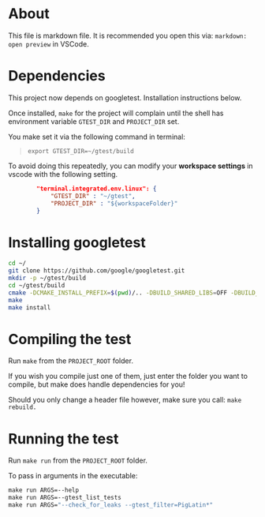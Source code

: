 # About

This file is markdown file. It is recommended you open this via: `markdown: open preview` in VSCode.

# Dependencies

This project now depends on googletest. Installation instructions below.

Once installed, `make` for the project will complain until the shell has environment variable `GTEST_DIR` and `PROJECT_DIR` set.

You make set it via the following command in terminal: 
>`export GTEST_DIR=~/gtest/build`

To avoid doing this repeatedly, you can modify your **workspace settings** in vscode with the following setting.
```json
		"terminal.integrated.env.linux": {
			"GTEST_DIR" : "~/gtest",
			"PROJECT_DIR" : "${workspaceFolder}"
		}
```

# Installing googletest

```bash
cd ~/
git clone https://github.com/google/googletest.git
mkdir -p ~/gtest/build
cd ~/gtest/build
cmake -DCMAKE_INSTALL_PREFIX=$(pwd)/.. -DBUILD_SHARED_LIBS=OFF -DBUILD_GMOCK=OFF -DINSTALL_GTEST=ON ../../googletest/
make
make install
```

# Compiling the test

Run `make` from the `PROJECT_ROOT` folder.

If you wish you compile just one of them, just enter the folder you want to compile, but make does handle dependencies for you!

Should you only change a header file however, make sure you call: `make rebuild.`

# Running the test

Run `make run` from the `PROJECT_ROOT` folder.

To pass in arguments in the executable:

```Makefile
make run ARGS=--help
make run ARGS=--gtest_list_tests
make run ARGS="--check_for_leaks --gtest_filter=PigLatin*"
```
